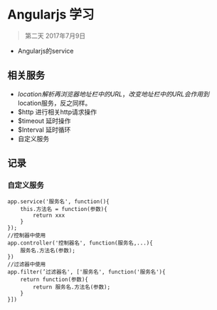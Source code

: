 # Angularjs 学习
>第二天 2017年7月9日

 - Angularjs的service

## 相关服务

 - $location 解析再浏览器地址栏中的URL，改变地址栏中的URL会作用到$location服务，反之同样。
 - $http 进行相关http请求操作
 - $timeout 延时操作
 - $Interval 延时循环
 - 自定义服务 

## 记录

### 自定义服务
```
app.service('服务名', function(){
    this.方法名 = function(参数){
        return xxx
    }
});
//控制器中使用
app.controller('控制器名', function(服务名,...){
    服务名.方法名(参数);
})
//过滤器中使用
app.filter(’过滤器名', ['服务名', function('服务名'){
    return function(参数){
        return 服务名.方法名(参数);
    }
}])
```
